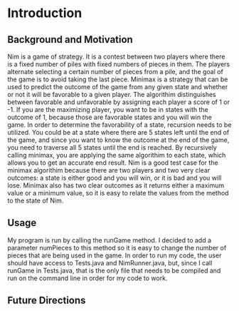 # Introduction
## Background and Motivation
Nim is a game of strategy. It is a contest between two players where there is a fixed number of piles with fixed numbers of pieces in them. The players alternate selecting a certain number of pieces from a pile, and the goal of the game is to avoid taking the last piece. Minimax is a strategy that can be used to predict the outcome of the game from any given state and whether or not it will be favorable to a given player. The algorithim distinguishes between favorable and unfavorable by assigning each player a score of 1 or -1. If you are the maximizing player, you want to be in states with the outcome of 1, because those are favorable states and you will win the game. In order to determine the favorability of a state, recursion needs to be utilized. You could be at a state where there are 5 states left until the end of the game, and since you want to know the outcome at the end of the game, you need to traverse all 5 states until the end is reached. By recursively calling minimax, you are applying the same algorithim to each state, which allows you to get an accurate end result. Nim is a good test case for the minimax algorithim because there are two players and two very clear outcomes: a state is either good and you will win, or it is bad and you will lose. Minimax also has two clear outcomes as it returns either a maximum value or a minimum value, so it is easy to relate the values from the method to the state of Nim.

## Usage
My program is run by calling the runGame method. I decided to add a parameter numPieces to this method so it is easy to change the number of pieces that are being used in the game. In order to run my code, the user should have access to Tests.java and NimRunner.java, but, since I call runGame in Tests.java, that is the only file that needs to be compiled and run on the command line in order for my code to work. 

## Future Directions 